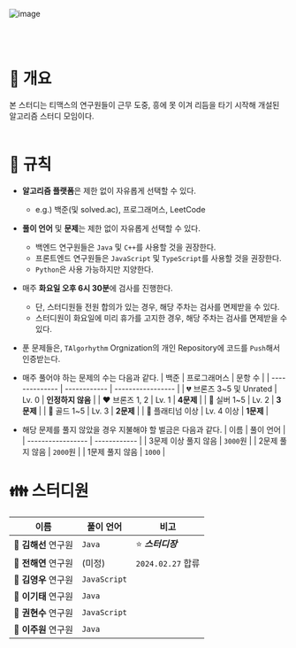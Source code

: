 ![image](https://github.com/TAlgorhythm/.github/assets/98510309/650051c1-26f9-4557-82ab-2a322a6cda6e)


<br><br>

# 📌 개요

본 스터디는 티맥스의 연구원들이 근무 도중, 흥에 못 이겨 리듬을 타기 시작해 개설된 알고리즘 스터디 모임이다.
<br><br>

# 📜 규칙

- **알고리즘 플랫폼**은 제한 없이 자유롭게 선택할 수 있다.

  - e.g.) 백준(및 solved.ac), 프로그래머스, LeetCode

- **풀이 언어** 및 **문제**는 제한 없이 자유롭게 선택할 수 있다.

  - 백엔드 연구원들은 `Java` 및 `C++`를 사용할 것을 권장한다.
  - 프론트엔드 연구원들은 `JavaScript` 및 `TypeScript`를 사용할 것을 권장한다.
  - `Python`은 사용 가능하지만 지양한다.

- 매주 **화요일 오후 6시 30분**에 검사를 진행한다.

  - 단, 스터디원들 전원 합의가 있는 경우, 해당 주차는 검사를 면제받을 수 있다.
  - 스터디원이 화요일에 미리 휴가를 고지한 경우, 해당 주차는 검사를 면제받을 수 있다.

- 푼 문제들은, `TAlgorhythm` Orgnization의 개인 Repository에 코드를 `Push`해서 인증받는다.

- 매주 풀어야 하는 문제의 수는 다음과 같다.
  | 백준 | 프로그래머스 | 문항 수 |
  | -------------- | ------------ | ----------------- |
  | 💔 브론즈 3~5 및 Unrated | Lv. 0 | **인정하지 않음** |
  | ❤️ 브론즈 1, 2 | Lv. 1 | **4문제** |
  | 💖 실버 1~5 | Lv. 2 | **3문제** |
  | 💛 골드 1~5 | Lv. 3 | **2문제** |
  | 💚 플래티넘 이상 | Lv. 4 이상 | **1문제** |

- 해당 문제를 풀지 않았을 경우 지불해야 할 벌금은 다음과 같다.
  | 이름 | 풀이 언어 |
  | ----------------- | ------------ |
  | 3문제 이상 풀지 않음 | `3000`원 |
  | 2문제 풀지 않음 | `2000`원 |
  | 1문제 풀지 않음 | `1000` |
  <br>

# 👪 스터디원

| 이름                 | 풀이 언어    | 비고               |
| -------------------- | ------------ | ------------------ |
| 🐯 **김해선** 연구원 | `Java`       | ⭐️ **_스터디장_** |
| 🐰 **전해연** 연구원 | (미정)       | `2024.02.27` 합류  |
| 🐷 **김영우** 연구원 | `JavaScript` |                    |
| 🐻 **이기태** 연구원 | `Java`       |                    |
| 🐹 **권현수** 연구원 | `JavaScript` |                    |
| 🐸 **이주원** 연구원 | `Java`       |                    |
